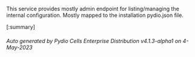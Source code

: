 






This service provides mostly admin endpoint for listing/managing the internal configuration. Mostly mapped to the installation pydio.json file.

[:summary]

###### Auto generated by Pydio Cells Enterprise Distribution v4.1.3-alpha1 on 4-May-2023
